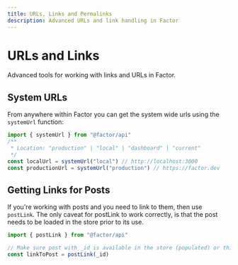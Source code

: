 ```yaml
---
title: URLs, Links and Permalinks
description: Advanced URLs and link handling in Factor
---
```


# URLs and Links

Advanced tools for working with links and URLs in Factor.

## System URLs

From anywhere within Factor you can get the system wide urls using the `systemUrl` function:

```js
import { systemUrl } from "@factor/api"
/**
 * Location: "production" | "local" | "dashboard" | "current"
 */
const localUrl = systemUrl("local") // http://localhost:3000
const productionUrl = systemUrl("production") // https://factor.dev
```

## Getting Links for Posts

If you're working with posts and you need to link to them, then use `postLink`. The only caveat for postLink to work correctly, is that the post needs to be loaded in the store prior to its use.

```js
import { postLink } from "@factor/api"

// Make sure post with _id is available in the store (populated) or this wont work
const linkToPost = postLink(_id)
```
